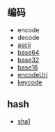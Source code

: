 ## 编码
- encode
- decode
- [ascii](/code/ascii.html)
- [base64]()
- [base32]()
- [base16]()
- [encodeUri]()
- [keycode](/code/keycode.html)

## hash
- [sha1](/code/sha1.html)